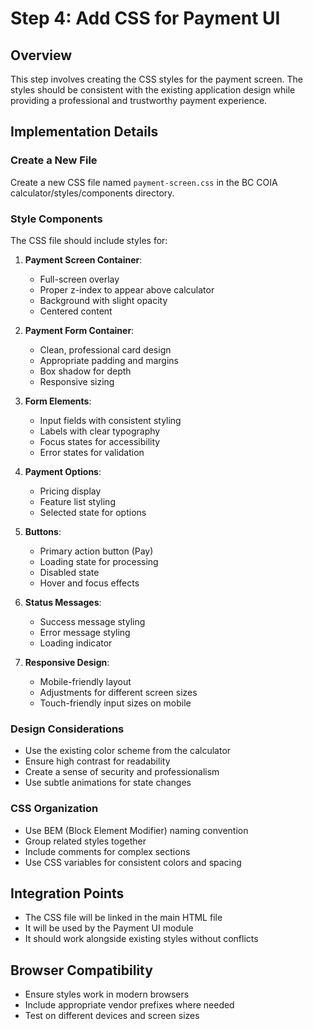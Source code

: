# Step 4: Add CSS for Payment UI

## Overview
This step involves creating the CSS styles for the payment screen. The styles should be consistent with the existing application design while providing a professional and trustworthy payment experience.

## Implementation Details

### Create a New File
Create a new CSS file named `payment-screen.css` in the BC COIA calculator/styles/components directory.

### Style Components
The CSS file should include styles for:

1. **Payment Screen Container**:
   - Full-screen overlay
   - Proper z-index to appear above calculator
   - Background with slight opacity
   - Centered content

2. **Payment Form Container**:
   - Clean, professional card design
   - Appropriate padding and margins
   - Box shadow for depth
   - Responsive sizing

3. **Form Elements**:
   - Input fields with consistent styling
   - Labels with clear typography
   - Focus states for accessibility
   - Error states for validation

4. **Payment Options**:
   - Pricing display
   - Feature list styling
   - Selected state for options

5. **Buttons**:
   - Primary action button (Pay)
   - Loading state for processing
   - Disabled state
   - Hover and focus effects

6. **Status Messages**:
   - Success message styling
   - Error message styling
   - Loading indicator

7. **Responsive Design**:
   - Mobile-friendly layout
   - Adjustments for different screen sizes
   - Touch-friendly input sizes on mobile

### Design Considerations
- Use the existing color scheme from the calculator
- Ensure high contrast for readability
- Create a sense of security and professionalism
- Use subtle animations for state changes

### CSS Organization
- Use BEM (Block Element Modifier) naming convention
- Group related styles together
- Include comments for complex sections
- Use CSS variables for consistent colors and spacing

## Integration Points
- The CSS file will be linked in the main HTML file
- It will be used by the Payment UI module
- It should work alongside existing styles without conflicts

## Browser Compatibility
- Ensure styles work in modern browsers
- Include appropriate vendor prefixes where needed
- Test on different devices and screen sizes
